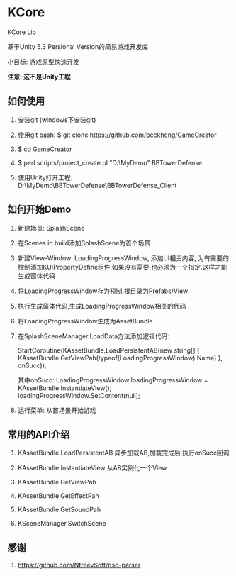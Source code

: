 # KCore
KCore Lib

基于Unity 5.3 Persional Version的简易游戏开发库

小目标: 游戏原型快速开发

**注意: 这不是Unity工程**

## 如何使用

1. 安装git (windows下安装git)

2. 使用git bash: $ git clone https://github.com/beckheng/GameCreator

3. $ cd GameCreator

4. $ perl scripts/project_create.pl "D:\MyDemo" BBTowerDefense

5. 使用Unity打开工程: D:\MyDemo\BBTowerDefense\BBTowerDefense_Client

## 如何开始Demo

1. 新建场景: SplashScene

2. 在Scenes in build添加SplashScene为首个场景

3. 新建View-Window: LoadingProgressWindow, 添加UI相关内容, 为有需要的控制添加KUIPropertyDefine组件,如果没有需要,也必须为一个指定.这样才能生成窗体代码

4. 将LoadingProgressWindow存为预制,根目录为Prefabs/View

5. 执行生成窗体代码,生成LoadingProgressWindow相关的代码

6. 将LoadingProgressWindow生成为AssetBundle

5. 在SplashSceneManager.LoadData方法添加逻辑代码: 

	StartCoroutine(KAssetBundle.LoadPersistentAB(new string[] { KAssetBundle.GetViewPah(typeof(LoadingProgressWindow).Name) }, onSucc));
	
	其中onSucc: 
		LoadingProgressWindow loadingProgressWindow = KAssetBundle.InstantiateView<LoadingProgressWindow>();
		loadingProgressWindow.SetContent(null);

7. 运行菜单: 从首场景开始游戏

## 常用的API介绍

1. KAssetBundle.LoadPersistentAB 异步加载AB,加载完成后,执行onSucc回调

2. KAssetBundle.InstantiateView 从AB实例化一个View

3. KAssetBundle.GetViewPah

4. KAssetBundle.GetEffectPah

5. KAssetBundle.GetSoundPah

7. KSceneManager.SwitchScene

## 感谢

1. https://github.com/NtreevSoft/psd-parser
